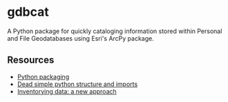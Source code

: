 # gdbcat
A Python package for quickly cataloging information stored within Personal and File Geodatabases using Esri's ArcPy package.

## Resources

- [Python packaging](https://python-packaging.readthedocs.io/en/latest/metadata.html)
- [Dead simple python structure and imports](https://dev.to/codemouse92/dead-simple-python-project-structure-and-imports-38c6)
- [Inventorying data: a new approach](https://arcpy.wordpress.com/2012/12/10/inventorying-data-a-new-approach/)
